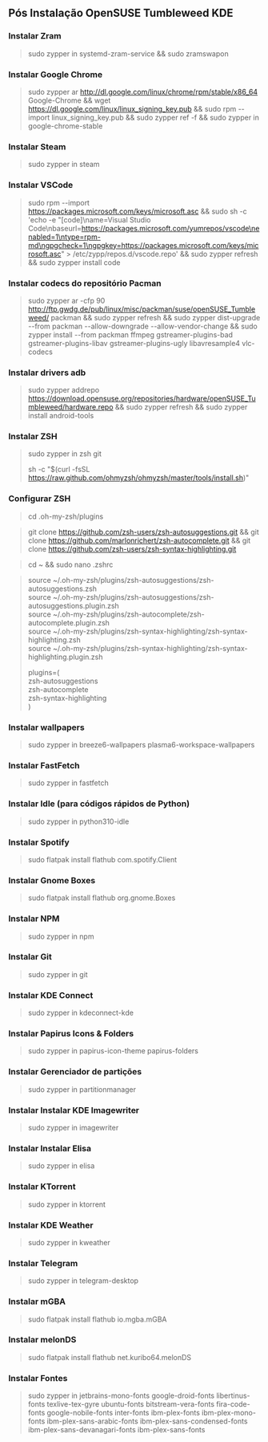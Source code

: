 ## Pós Instalação OpenSUSE Tumbleweed KDE

### Instalar Zram

> sudo zypper in systemd-zram-service && sudo zramswapon

### Instalar Google Chrome

> sudo zypper ar http://dl.google.com/linux/chrome/rpm/stable/x86_64 Google-Chrome && wget https://dl.google.com/linux/linux_signing_key.pub && sudo rpm --import linux_signing_key.pub && sudo zypper ref -f && sudo zypper in google-chrome-stable

### Instalar Steam

> sudo zypper in steam

### Instalar VSCode

> sudo rpm --import https://packages.microsoft.com/keys/microsoft.asc && sudo sh -c 'echo -e "[code]\name=Visual Studio Code\nbaseurl=https://packages.microsoft.com/yumrepos/vscode\nenabled=1\ntype=rpm-md\ngpgcheck=1\ngpgkey=https://packages.microsoft.com/keys/microsoft.asc" > /etc/zypp/repos.d/vscode.repo' && sudo zypper refresh && sudo zypper install code

### Instalar codecs do repositório Pacman

> sudo zypper ar -cfp 90 http://ftp.gwdg.de/pub/linux/misc/packman/suse/openSUSE_Tumbleweed/ packman && sudo zypper refresh && sudo zypper dist-upgrade --from packman --allow-downgrade --allow-vendor-change && sudo zypper install --from packman ffmpeg gstreamer-plugins-bad gstreamer-plugins-libav gstreamer-plugins-ugly libavresample4 vlc-codecs

### Instalar drivers adb

> sudo zypper addrepo https://download.opensuse.org/repositories/hardware/openSUSE_Tumbleweed/hardware.repo && sudo zypper refresh && sudo zypper install android-tools

### Instalar ZSH

> sudo zypper in zsh git
>
> sh -c "$(curl -fsSL https://raw.github.com/ohmyzsh/ohmyzsh/master/tools/install.sh)"



### Configurar ZSH

> cd .oh-my-zsh/plugins

> git clone https://github.com/zsh-users/zsh-autosuggestions.git && git clone https://github.com/marlonrichert/zsh-autocomplete.git  && git clone https://github.com/zsh-users/zsh-syntax-highlighting.git

> cd ~ && sudo nano .zshrc

> source ~/.oh-my-zsh/plugins/zsh-autosuggestions/zsh-autosuggestions.zsh <br>
> source ~/.oh-my-zsh/plugins/zsh-autosuggestions/zsh-autosuggestions.plugin.zsh <br>
> source ~/.oh-my-zsh/plugins/zsh-autocomplete/zsh-autocomplete.plugin.zsh <br>
> source ~/.oh-my-zsh/plugins/zsh-syntax-highlighting/zsh-syntax-highlighting.zsh <br>
> source ~/.oh-my-zsh/plugins/zsh-syntax-highlighting/zsh-syntax-highlighting.plugin.zsh <br>
> 
> 
>  plugins=( <br>
>     zsh-autosuggestions <br>
>     zsh-autocomplete <br>
>     zsh-syntax-highlighting <br>
> )


### Instalar wallpapers

> sudo zypper in breeze6-wallpapers plasma6-workspace-wallpapers

### Instalar FastFetch

> sudo zypper in fastfetch

### Instalar Idle (para códigos rápidos de Python)

> sudo zypper in python310-idle

### Instalar Spotify

> sudo flatpak install flathub com.spotify.Client

### Instalar Gnome Boxes

> sudo flatpak install flathub org.gnome.Boxes

### Instalar NPM

> sudo zypper in npm

### Instalar Git

> sudo zypper in git

### Instalar KDE Connect

> sudo zypper in kdeconnect-kde

### Instalar Papirus Icons & Folders

> sudo zypper in papirus-icon-theme papirus-folders

### Instalar Gerenciador de partições

> sudo zypper in partitionmanager

### Instalar Instalar KDE Imagewriter

> sudo zypper in imagewriter

### Instalar Instalar Elisa

> sudo zypper in elisa

### Instalar KTorrent

> sudo zypper in ktorrent

### Instalar KDE Weather

> sudo zypper in kweather

### Instalar Telegram

> sudo zypper in telegram-desktop

### Instalar mGBA

> sudo flatpak install flathub io.mgba.mGBA

### Instalar melonDS

> sudo flatpak install flathub net.kuribo64.melonDS


### Instalar Fontes

> sudo zypper in jetbrains-mono-fonts google-droid-fonts libertinus-fonts texlive-tex-gyre ubuntu-fonts bitstream-vera-fonts fira-code-fonts google-nobile-fonts inter-fonts ibm-plex-fonts ibm-plex-mono-fonts ibm-plex-sans-arabic-fonts ibm-plex-sans-condensed-fonts ibm-plex-sans-devanagari-fonts ibm-plex-sans-fonts
